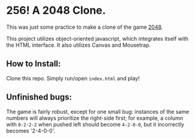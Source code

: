 # 256! A 2048 Clone.

This was just some practice to make a clone of the game [2048](http://gabrielecirulli.github.io/2048/).

This project utilizes object-oriented javascript, which integrates itself with the HTML interface. 
It also utilizes Canvas and Mousetrap. 

## How to Install:
Clone this repo. Simply run/open `index.html` and play!

## Unfinished bugs:

The game is fairly robust, except for one small bug: instances of the same numbers will always prioritize the right-side first; for example, a column with `0-2-2-2` when pushed left should become `4-2-0-0`, but it incorrectly becomes '2-4-0-0'. 
